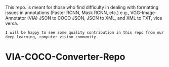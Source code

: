 This repo. is meant for those who find difficulty in dealing with formatting issues in annotations (Faster RCNN, Mask RCNN, etc.)
e.g., VGG-Image-Annotator (VIA) JSON to COCO JSON, JSON to XML, and XML to TXT, vice versa.

```
I will be happy to see some quality contribution in this repo from our deep learning, computer vision community.
```

# VIA-COCO-Converter-Repo
